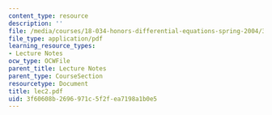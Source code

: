 ```yaml
---
content_type: resource
description: ''
file: /media/courses/18-034-honors-differential-equations-spring-2004/3f60608b2696971c5f2fea7198a1b0e5_lec2.pdf
file_type: application/pdf
learning_resource_types:
- Lecture Notes
ocw_type: OCWFile
parent_title: Lecture Notes
parent_type: CourseSection
resourcetype: Document
title: lec2.pdf
uid: 3f60608b-2696-971c-5f2f-ea7198a1b0e5
---
```

